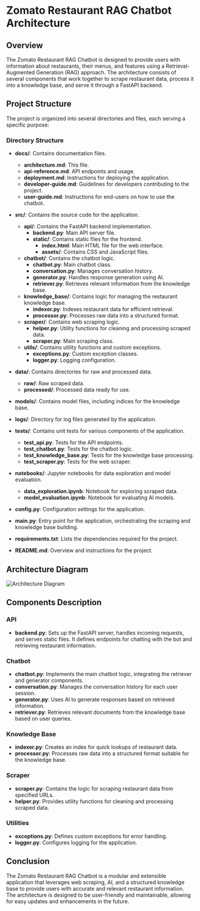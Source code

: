 # Zomato Restaurant RAG Chatbot Architecture

## Overview

The Zomato Restaurant RAG Chatbot is designed to provide users with information about restaurants, their menus, and features using a Retrieval-Augmented Generation (RAG) approach. The architecture consists of several components that work together to scrape restaurant data, process it into a knowledge base, and serve it through a FastAPI backend.

## Project Structure

The project is organized into several directories and files, each serving a specific purpose:

### Directory Structure

- **docs/**: Contains documentation files.
  - **architecture.md**: This file.
  - **api-reference.md**: API endpoints and usage.
  - **deployment.md**: Instructions for deploying the application.
  - **developer-guide.md**: Guidelines for developers contributing to the project.
  - **user-guide.md**: Instructions for end-users on how to use the chatbot.

- **src/**: Contains the source code for the application.
  - **api/**: Contains the FastAPI backend implementation.
    - **backend.py**: Main API server file.
    - **static/**: Contains static files for the frontend.
      - **index.html**: Main HTML file for the web interface.
      - **assets/**: Contains CSS and JavaScript files.
  - **chatbot/**: Contains the chatbot logic.
    - **chatbot.py**: Main chatbot class.
    - **conversation.py**: Manages conversation history.
    - **generator.py**: Handles response generation using AI.
    - **retriever.py**: Retrieves relevant information from the knowledge base.
  - **knowledge_base/**: Contains logic for managing the restaurant knowledge base.
    - **indexer.py**: Indexes restaurant data for efficient retrieval.
    - **processor.py**: Processes raw data into a structured format.
  - **scraper/**: Contains web scraping logic.
    - **helper.py**: Utility functions for cleaning and processing scraped data.
    - **scraper.py**: Main scraping class.
  - **utils/**: Contains utility functions and custom exceptions.
    - **exceptions.py**: Custom exception classes.
    - **logger.py**: Logging configuration.

- **data/**: Contains directories for raw and processed data.
  - **raw/**: Raw scraped data.
  - **processed/**: Processed data ready for use.

- **models/**: Contains model files, including indices for the knowledge base.

- **logs/**: Directory for log files generated by the application.

- **tests/**: Contains unit tests for various components of the application.
  - **test_api.py**: Tests for the API endpoints.
  - **test_chatbot.py**: Tests for the chatbot logic.
  - **test_knowledge_base.py**: Tests for the knowledge base processing.
  - **test_scraper.py**: Tests for the web scraper.

- **notebooks/**: Jupyter notebooks for data exploration and model evaluation.
  - **data_exploration.ipynb**: Notebook for exploring scraped data.
  - **model_evaluation.ipynb**: Notebook for evaluating AI models.

- **config.py**: Configuration settings for the application.

- **main.py**: Entry point for the application, orchestrating the scraping and knowledge base building.

- **requirements.txt**: Lists the dependencies required for the project.

- **README.md**: Overview and instructions for the project.

## Architecture Diagram
![Architecture Diagram](path/to/architecture_diagram.png)

## Components Description

### API

- **backend.py**: Sets up the FastAPI server, handles incoming requests, and serves static files. It defines endpoints for chatting with the bot and retrieving restaurant information.

### Chatbot

- **chatbot.py**: Implements the main chatbot logic, integrating the retriever and generator components.
- **conversation.py**: Manages the conversation history for each user session.
- **generator.py**: Uses AI to generate responses based on retrieved information.
- **retriever.py**: Retrieves relevant documents from the knowledge base based on user queries.

### Knowledge Base

- **indexer.py**: Creates an index for quick lookups of restaurant data.
- **processor.py**: Processes raw data into a structured format suitable for the knowledge base.

### Scraper

- **scraper.py**: Contains the logic for scraping restaurant data from specified URLs.
- **helper.py**: Provides utility functions for cleaning and processing scraped data.

### Utilities

- **exceptions.py**: Defines custom exceptions for error handling.
- **logger.py**: Configures logging for the application.

## Conclusion

The Zomato Restaurant RAG Chatbot is a modular and extensible application that leverages web scraping, AI, and a structured knowledge base to provide users with accurate and relevant restaurant information. The architecture is designed to be user-friendly and maintainable, allowing for easy updates and enhancements in the future.

